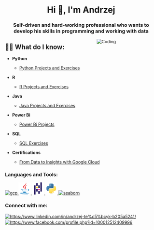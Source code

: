 <h1 align="center">Hi 👋, I'm Andrzej</h1>
<h3 align="center">Self-driven and hard-working professional who wants to develop his skills in programming and working with data</h3>

<img align="right" alt="Coding" width="200" src="https://camo.githubusercontent.com/7de37139d0b4c1ce40865e799b446c0e963a3dd8fb68d239707237c40604fa3d/68747470733a2f2f63646e2e6472696262626c652e636f6d2f75736572732f3733303730332f73637265656e73686f74732f363538313234332f6176656e746f2e676966">

<h2>👨‍💻 What do I know:</h2>

- <b>Python</b>
  - [Python Projects and Exercises](https://github.com/Andrzej-Tezyk/Python-Projects-and-Exercises.git)
 
- <b>R</b>
  - [R Projects and Exercises](https://github.com/Andrzej-Tezyk/R-Projects-and-Exercises.git)
  
- <b>Java</b>
  - [Java Projects and Exercises](https://github.com/Andrzej-Tezyk/Java-Projects-and-Exercises.git)  
  
- <b>Power Bi</b>
  - [Power Bi Projects](https://github.com/Andrzej-Tezyk/Power-Bi-Projects.git)
 
- <b>SQL</b>
  - [SQL Exercises](https://github.com/Andrzej-Tezyk/SQL-Exercises.git)

- <b>Certifications</b>
    - [From Data to Insights with Google Cloud](https://www.coursera.org/account/accomplishments/specialization/7EUAJMW7YE8N)



<h3 align="left">Languages and Tools:</h3>
<p align="left"> <a href="https://cloud.google.com" target="_blank" rel="noreferrer"> <img src="https://www.vectorlogo.zone/logos/google_cloud/google_cloud-icon.svg" alt="gcp" width="40" height="40"/> </a> <a href="https://www.java.com" target="_blank" rel="noreferrer"> <img src="https://raw.githubusercontent.com/devicons/devicon/master/icons/java/java-original.svg" alt="java" width="40" height="40"/> </a> <a href="https://pandas.pydata.org/" target="_blank" rel="noreferrer"> <img src="https://raw.githubusercontent.com/devicons/devicon/2ae2a900d2f041da66e950e4d48052658d850630/icons/pandas/pandas-original.svg" alt="pandas" width="40" height="40"/> </a> <a href="https://www.python.org" target="_blank" rel="noreferrer"> <img src="https://raw.githubusercontent.com/devicons/devicon/master/icons/python/python-original.svg" alt="python" width="40" height="40"/> </a> <a href="https://seaborn.pydata.org/" target="_blank" rel="noreferrer"> <img src="https://seaborn.pydata.org/_images/logo-mark-lightbg.svg" alt="seaborn" width="40" height="40"/> </a> </p>



<h3 align="left">Connect with me:</h3>
<p align="left">
<a href="https://linkedin.com/in/https://www.linkedin.com/in/andrzej-te%c5%bcyk-b205a5241/" target="blank"><img align="center" src="https://raw.githubusercontent.com/rahuldkjain/github-profile-readme-generator/master/src/images/icons/Social/linked-in-alt.svg" alt="https://www.linkedin.com/in/andrzej-te%c5%bcyk-b205a5241/" height="30" width="40" /></a>
<a href="https://fb.com/https://www.facebook.com/profile.php?id=100012512409996" target="blank"><img align="center" src="https://raw.githubusercontent.com/rahuldkjain/github-profile-readme-generator/master/src/images/icons/Social/facebook.svg" alt="https://www.facebook.com/profile.php?id=100012512409996" height="30" width="40" /></a>
</p>

